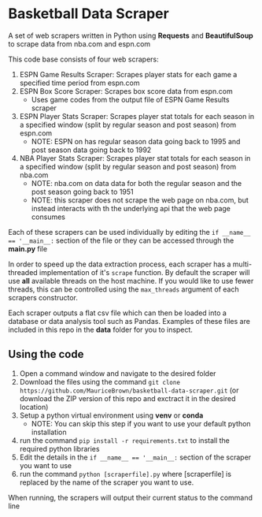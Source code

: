 # Basketball Data Scraper

A set of web scrapers written in Python using **Requests** and **BeautifulSoup** to scrape data from nba.com and espn.com

This code base consists of four web scrapers:

1. ESPN Game Results Scraper: Scrapes player stats for each game a specified time period from espn.com
2. ESPN Box Score Scraper: Scrapes box score data from espn.com
    - Uses game codes from the output file of ESPN Game Results scraper
3. ESPN Player Stats Scraper: Scrapes player stat totals for each season in a specified window (split by regular season and post season) from espn.com
    - NOTE: ESPN on has regular season data going back to 1995 and post season data going back to 1992
4. NBA Player Stats Scraper: Scrapes player stat totals for each season in a specified window (split by regular season and post season) from nba.com
    - NOTE: nba.com on data data for both the regular season and the post season going back to 1951
    - NOTE: this scraper does not scrape the web page on nba.com, but instead interacts with th the underlying api that the web page consumes

Each of these scrapers can be used individually by editing the `if __name__ == '__main__:` section of the file or they can be accessed through the **main.py** file

In order to speed up the data extraction process, each scraper has a multi-threaded implementation of it's `scrape` function. By default the scraper will use **all** available threads on the host machine. If you would like to use fewer threads, this can be controlled using the `max_threads` argument of each scrapers constructor.

Each scraper outputs a flat csv file which can then be loaded into a database or data analysis tool such as Pandas. Examples of these files are included in this repo in the **data** folder for you to inspect.

## Using the code

1. Open a command window and navigate to the desired folder
2. Download the files using the command `git clone https://github.com/MauriceBrown/basketball-data-scraper.git` (or download the ZIP version of this repo and exctract it in the desired location)
3. Setup a python virtual environment using **venv** or **conda**
    - NOTE: You can skip this step if you want to use your default python installation
4. run the command `pip install -r requirements.txt` to install the required python libraries
5. Edit the details in the `if __name__ == '__main__:` section of the scraper you want to use
6. run the command `python [scraperfile].py` where [scraperfile] is replaced by the name of the scraper you want to use.

When running, the scrapers will output their current status to the command line

